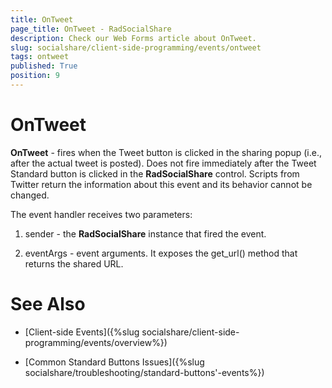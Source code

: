 ```yaml
---
title: OnTweet
page_title: OnTweet - RadSocialShare
description: Check our Web Forms article about OnTweet.
slug: socialshare/client-side-programming/events/ontweet
tags: ontweet
published: True
position: 9
---
```


# OnTweet





**OnTweet** - fires when the Tweet button is clicked in the sharing popup (i.e., after the actual tweet is posted). Does not fire immediately after the Tweet Standard button is clicked in the **RadSocialShare** control. Scripts from Twitter return the information about this event and its behavior cannot be changed.

The event handler receives two parameters:

1. sender - the **RadSocialShare** instance that fired the event.

1. eventArgs - event arguments. It exposes the get_url() method that returns the shared URL.

# See Also

 * [Client-side Events]({%slug socialshare/client-side-programming/events/overview%})

 * [Common Standard Buttons Issues]({%slug socialshare/troubleshooting/standard-buttons'-events%})
